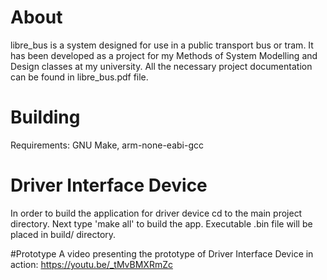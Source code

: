 # About
libre_bus is a system designed for use in a public transport bus or tram. It has been developed as a project for my Methods of System Modelling and Design classes at my university. All the necessary project documentation can be found in libre_bus.pdf file.

# Building
Requirements: GNU Make, arm-none-eabi-gcc

# Driver Interface Device
In order to build the application for driver device cd to the main project directory. Next type 'make all' to build the app. Executable .bin file will be placed in build/ directory.

#Prototype
A video presenting the prototype of Driver Interface Device in action: https://youtu.be/_tMvBMXRmZc
